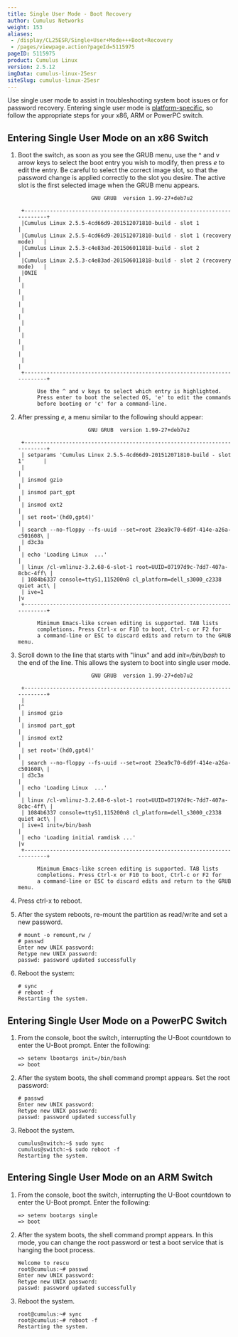```yaml
---
title: Single User Mode - Boot Recovery
author: Cumulus Networks
weight: 153
aliases:
 - /display/CL25ESR/Single+User+Mode+++Boot+Recovery
 - /pages/viewpage.action?pageId=5115975
pageID: 5115975
product: Cumulus Linux
version: 2.5.12
imgData: cumulus-linux-25esr
siteSlug: cumulus-linux-25esr
---
```

Use single user mode to assist in troubleshooting system boot issues or
for password recovery. Entering single user mode is
[platform-specific](http://cumulusnetworks.com/hcl/), so follow the
appropriate steps for your x86, ARM or PowerPC switch.

## <span>Entering Single User Mode on an x86 Switch</span>

1.  Boot the switch, as soon as you see the GRUB menu, use the ^ and v
    arrow keys to select the boot entry you wish to modify, then press
    *e* to edit the entry. Be careful to select the correct image slot,
    so that the password change is applied correctly to the slot you
    desire. The active slot is the first selected image when the GRUB
    menu appears.
    
    ``` 
                           GNU GRUB  version 1.99-27+deb7u2
    
     +--------------------------------------------------------------------------+
     |Cumulus Linux 2.5.5-4cd66d9-201512071810-build - slot 1                   | 
     |Cumulus Linux 2.5.5-4cd66d9-201512071810-build - slot 1 (recovery mode)   |
     |Cumulus Linux 2.5.3-c4e83ad-201506011818-build - slot 2                   |
     |Cumulus Linux 2.5.3-c4e83ad-201506011818-build - slot 2 (recovery mode)   |
     |ONIE                                                                      |
     |                                                                          |
     |                                                                          |
     |                                                                          |
     |                                                                          |
     |                                                                          |
     |                                                                          |
     |                                                                          | 
     +--------------------------------------------------------------------------+
    
          Use the ^ and v keys to select which entry is highlighted.      
          Press enter to boot the selected OS, 'e' to edit the commands      
          before booting or 'c' for a command-line.      
    ```

2.  After pressing *e*, a menu similar to the following should appear:
    
    ``` 
                          GNU GRUB  version 1.99-27+deb7u2
    
     +--------------------------------------------------------------------------+
     | setparams 'Cumulus Linux 2.5.5-4cd66d9-201512071810-build - slot 1'      | 
     |                                                                          |
     | insmod gzio                                                              |
     | insmod part_gpt                                                          |
     | insmod ext2                                                              |
     | set root='(hd0,gpt4)'                                                    |
     | search --no-floppy --fs-uuid --set=root 23ea9c70-6d9f-414e-a26a-c501608\ |
     | d3c3a                                                                    |
     | echo 'Loading Linux  ...'                                                |
     | linux /cl-vmlinuz-3.2.68-6-slot-1 root=UUID=07197d9c-7dd7-407a-8cbc-4ff\ |
     | 1084b6337 console=ttyS1,115200n8 cl_platform=dell_s3000_c2338 quiet act\ |
     | ive=1                                                                    |v
     +--------------------------------------------------------------------------+
    
          Minimum Emacs-like screen editing is supported. TAB lists      
          completions. Press Ctrl-x or F10 to boot, Ctrl-c or F2 for      
          a command-line or ESC to discard edits and return to the GRUB menu.
    ```

3.  Scroll down to the line that starts with "linux" and add
    *init=/bin/bash* to the end of the line. This allows the system to
    boot into single user mode.
    
    ``` 
                           GNU GRUB  version 1.99-27+deb7u2
    
     +--------------------------------------------------------------------------+
     |                                                                          |^
     | insmod gzio                                                              |
     | insmod part_gpt                                                          |
     | insmod ext2                                                              |
     | set root='(hd0,gpt4)'                                                    |
     | search --no-floppy --fs-uuid --set=root 23ea9c70-6d9f-414e-a26a-c501608\ |
     | d3c3a                                                                    |
     | echo 'Loading Linux  ...'                                                |
     | linux /cl-vmlinuz-3.2.68-6-slot-1 root=UUID=07197d9c-7dd7-407a-8cbc-4ff\ |
     | 1084b6337 console=ttyS1,115200n8 cl_platform=dell_s3000_c2338 quiet act\ |
     | ive=1 init=/bin/bash                                                     |
     | echo 'Loading initial ramdisk ...'                                       |v
     +--------------------------------------------------------------------------+
    
          Minimum Emacs-like screen editing is supported. TAB lists      
          completions. Press Ctrl-x or F10 to boot, Ctrl-c or F2 for      
          a command-line or ESC to discard edits and return to the GRUB menu.
    ```

4.  Press ctrl-x to reboot.

5.  After the system reboots, re-mount the partition as read/write and
    set a new password.
    
        # mount -o remount,rw /
        # passwd
        Enter new UNIX password: 
        Retype new UNIX password: 
        passwd: password updated successfully

6.  Reboot the system:
    
    ``` 
    # sync
    # reboot -f
    Restarting the system.    
    ```

## <span>Entering Single User Mode on a PowerPC Switch</span>

1.  From the console, boot the switch, interrupting the U-Boot countdown
    to enter the U-Boot prompt. Enter the following:
    
        => setenv lbootargs init=/bin/bash  
        => boot

2.  After the system boots, the shell command prompt appears. Set the
    root password:
    
        # passwd  
        Enter new UNIX password:  
        Retype new UNIX password:  
        passwd: password updated successfully

3.  Reboot the system.
    
        cumulus@switch:~$ sudo sync
        cumulus@switch:~$ sudo reboot -f  
        Restarting the system.

## <span>Entering Single User Mode on an ARM Switch</span>

1.  From the console, boot the switch, interrupting the U-Boot countdown
    to enter the U-Boot prompt. Enter the following:
    
        => setenv bootargs single  
        => boot

2.  After the system boots, the shell command prompt appears. In this
    mode, you can change the root password or test a boot service that
    is hanging the boot process.
    
        Welcome to rescu
        root@cumulus:~# passwd
        Enter new UNIX password: 
        Retype new UNIX password: 
        passwd: password updated successfully

3.  Reboot the system.
    
        root@cumulus:~# sync
        root@cumulus:~# reboot -f  
        Restarting the system.

<article id="html-search-results" class="ht-content" style="display: none;">

</article>

<footer id="ht-footer">

</footer>

